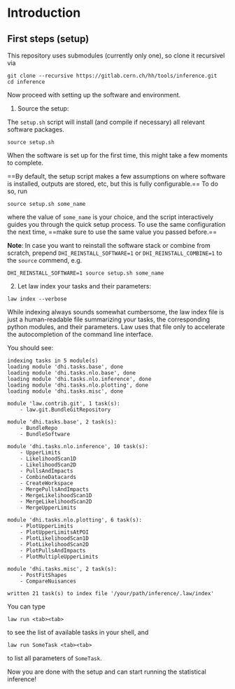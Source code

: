 # Introduction

## First steps (setup)

This repository uses submodules (currently only one), so clone it recursivel via

```shell
git clone --recursive https://gitlab.cern.ch/hh/tools/inference.git
cd inference
```

Now proceed with setting up the software and environment.

1. Source the setup:

The `setup.sh` script will install (and compile if necessary) all relevant software packages.

```shell
source setup.sh
```

When the software is set up for the first time, this might take a few moments to complete.

==By default, the setup script makes a few assumptions on where software is installed, outputs are stored, etc, but this is fully configurable.==
To do so, run

```shell
source setup.sh some_name
```

where the value of `some_name` is your choice, and the script interactively guides you through the quick setup process.
To use the same configuration the next time, ==make sure to use the same value you passed before.==

**Note**: In case you want to reinstall the software stack or combine from scratch, prepend `DHI_REINSTALL_SOFTWARE=1` or `DHI_REINSTALL_COMBINE=1` to the `source` commend, e.g.

```shell
DHI_REINSTALL_SOFTWARE=1 source setup.sh some_name
```


2. Let law index your tasks and their parameters:

```shell
law index --verbose
```

While indexing always sounds somewhat cumbersome, the law index file is just a human-readable file summarizing your tasks, the corresponding python modules, and their parameters.
Law uses that file only to accelerate the autocompletion of the command line interface.

You should see:

```shell
indexing tasks in 5 module(s)
loading module 'dhi.tasks.base', done
loading module 'dhi.tasks.nlo.base', done
loading module 'dhi.tasks.nlo.inference', done
loading module 'dhi.tasks.nlo.plotting', done
loading module 'dhi.tasks.misc', done

module 'law.contrib.git', 1 task(s):
    - law.git.BundleGitRepository

module 'dhi.tasks.base', 2 task(s):
    - BundleRepo
    - BundleSoftware

module 'dhi.tasks.nlo.inference', 10 task(s):
    - UpperLimits
    - LikelihoodScan1D
    - LikelihoodScan2D
    - PullsAndImpacts
    - CombineDatacards
    - CreateWorkspace
    - MergePullsAndImpacts
    - MergeLikelihoodScan1D
    - MergeLikelihoodScan2D
    - MergeUpperLimits

module 'dhi.tasks.nlo.plotting', 6 task(s):
    - PlotUpperLimits
    - PlotUpperLimitsAtPOI
    - PlotLikelihoodScan1D
    - PlotLikelihoodScan2D
    - PlotPullsAndImpacts
    - PlotMultipleUpperLimits

module 'dhi.tasks.misc', 2 task(s):
    - PostFitShapes
    - CompareNuisances

written 21 task(s) to index file '/your/path/inference/.law/index'
```

You can type

```shell
law run <tab><tab>
```

to see the list of available tasks in your shell, and

```shell
law run SomeTask <tab><tab>
```

to list all parameters of `SomeTask`.

Now you are done with the setup and can start running the statistical inference!
